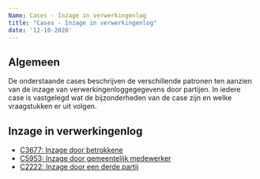 ```yaml
---
Name: Cases - Inzage in verwerkingenlog
title: "Cases - Inzage in verwerkingenlog"
date: '12-10-2020'
---
```


## Algemeen
De onderstaande cases beschrijven de verschillende patronen ten aanzien van de inzage van verwerkingenloggegegevens door partijen. In iedere case is vastgelegd wat de bijzonderheden van de case zijn en welke vraagstukken er uit volgen. 

## Inzage in verwerkingenlog
- [C3677: Inzage door betrokkene](./../artefacten/3677.md)
- [C5953: Inzage door gemeentelijk medewerker](./../artefacten/5953.md)
- [C2222: Inzage door een derde partij](./../artefacten/2222.md)
